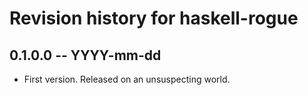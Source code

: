# Revision history for haskell-rogue

## 0.1.0.0 -- YYYY-mm-dd

* First version. Released on an unsuspecting world.
